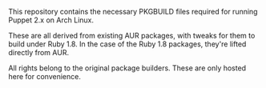 This repository contains the necessary PKGBUILD files required for running Puppet 2.x on Arch Linux.

These are all derived from existing AUR packages, with tweaks for them to build under Ruby 1.8. In the case of the Ruby 1.8 packages, they're lifted directly from AUR.

All rights belong to the original package builders. These are only hosted here for convenience.
